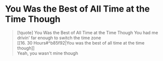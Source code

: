 # You Was the Best of All Time at the Time Though

> [!quote] You Was the Best of All Time at the Time Though
You had me drivin' far enough to switch the time zone  
[[16. 30 Hours#^b85f92|You was the best of all time at the time though]]  
Yeah, you wasn't mine though

